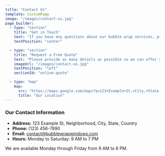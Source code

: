 ```yaml
---
title: "Contact Us"
template: CustomPage
image: "/images/contact-us.jpg"
page_builder:
  - type: "section"
    title: "Get in Touch"
    text: "If you have any questions about our bubble wrap services, pricing, or anything else, our team is ready to assist you. Fill out the form below and we'll get back to you as soon as possible."
    textPosition: "center"

  - type: "section"
    title: "Request a Free Quote"
    text: "Please provide as many details as possible so we can offer you an accurate estimate. Our team will respond within 24 hours."
    imageUrl: "/images/contact-us.jpg"
    textPosition: "left"
    sectionId: "online-quote"

  - type: "map"
    map:
      src: "https://maps.google.com/maps?q=123+Example+St,+City,+State,+Country&t=&z=13&ie=UTF8&iwloc=&output=embed"
      title: "Our Location"
---
```


### Our Contact Information

- **Address:** 123 Example St, Neighborhood, City, State, Country
- **Phone:** (123) 456-7890
- **Email:** contact@bubblewrapwindows.com
- **Hours:** Monday to Saturday: 9 AM to 7 PM

We are available Monday through Friday from 9 AM to 6 PM.
